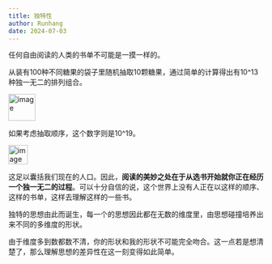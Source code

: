 ```yaml
---
title: 独特性
author: Runhang
date: 2024-07-03
---
```


任何自由阅读的人类的书单不可能是一摸一样的。

从装有100种不同糖果的袋子里随机抽取10颗糖果，通过简单的计算得出有10^13种独一无二的排列组合。

<img width="53" alt="image" src="https://github.com/RunhangShu/RunhangWebsite/assets/45881840/3f7163a7-9dc4-422a-a46c-3338f2d30358">


如果考虑抽取顺序，这个数字则是10^19。

<img width="38" alt="image" src="https://github.com/RunhangShu/RunhangWebsite/assets/45881840/e09192ee-e500-43db-8684-fecdcae48e2b">


这足以囊括我们现在的人口。因此，**阅读的美妙之处在于从选书开始就你正在经历一个独一无二的过程**。可以十分自信的说，这个世界上没有人正在以这样的顺序、这样的书单，这样去理解这样的一些书。

独特的思想由此而诞生，每一个的思想因此都在无数的维度里，由思想碰撞培养出来不同的多维度的形状。

由于维度多到数都数不清，你的形状和我的形状不可能完全吻合。这一点若是想清楚了，那么理解思想的差异性在这一刻变得如此简单。
